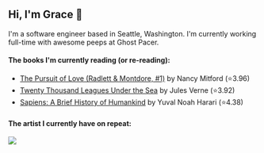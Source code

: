 ## Hi, I'm Grace 👋

I'm a software engineer based in Seattle, Washington. I'm currently working full-time with awesome peeps at Ghost Pacer.

#### The books I'm currently reading (or re-reading):
   <!-- GOODREADS-LIST:START -->
 - [The Pursuit of Love (Radlett & Montdore, #1)](https://www.goodreads.com/review/show/4919182428?utm_medium=api&utm_source=rss) by Nancy Mitford (⭐️3.96)
 - [Twenty Thousand Leagues Under the Sea](https://www.goodreads.com/review/show/4903763092?utm_medium=api&utm_source=rss) by Jules Verne (⭐️3.92)
 - [Sapiens: A Brief History of Humankind](https://www.goodreads.com/review/show/4876143489?utm_medium=api&utm_source=rss) by Yuval Noah Harari (⭐️4.38)
 <!-- GOODREADS-LIST:END -->

#### The artist I currently have on repeat:
![](https://readme-now-playing.vercel.app/now-playing/q?uid=c57a5d71763d41b7) 

<!--
**grace-raper/grace-raper** is a ✨ _special_ ✨ repository because its `README.md` (this file) appears on your GitHub profile.

Here are some ideas to get you started:

- 🔭 I’m currently working on ...
- 🌱 I’m currently learning ...
- 👯 I’m looking to collaborate on ...
- 🤔 I’m looking for help with ...
- 💬 Ask me about ...
- 📫 How to reach me: ...
- 😄 Pronouns: ...
- ⚡ Fun fact: ...
- 🔭 I’m currently on a journey to build **great** things
- 🌱 I’m currently learning **everything** 🤓
- 🤝 I’m looking for help with **finding projects to contribute to!**
- 💬 Ask me about **open source, web development, and community management**
- 📫 Reach me out at
<div>
<details>
  <summary>🧑 More about me</summary>
</details>
</p>
-->
